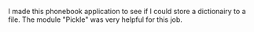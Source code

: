 I made this phonebook application to see if I could store a dictionairy to a file. The module "Pickle" was very helpful for this job. 
